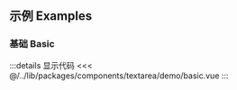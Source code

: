 ## 示例 Examples

### 基础 Basic

<Basic/>

:::details 显示代码
<<< @/../lib/packages/components/textarea/demo/basic.vue
:::

<script setup>
import Basic from '@/textarea/demo/basic.vue'
</script>
